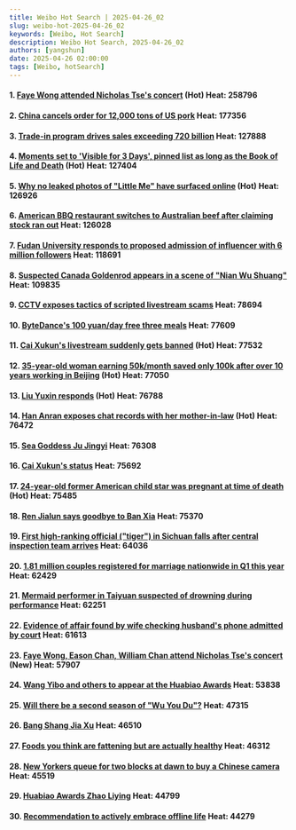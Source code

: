 ```yaml
---
title: Weibo Hot Search | 2025-04-26_02
slug: weibo-hot-2025-04-26_02
keywords: [Weibo, Hot Search]
description: Weibo Hot Search, 2025-04-26_02
authors: [yangshun]
date: 2025-04-26 02:00:00
tags: [Weibo, hotSearch]
---
```


#### 1. [Faye Wong attended Nicholas Tse's concert](https://www.bing.com/search?q=王菲去了谢霆锋演唱会) (Hot)  **Heat**: 258796
#### 2. [China cancels order for 12,000 tons of US pork](https://www.bing.com/search?q=中国取消1.2万吨美国猪肉订单) **Heat**: 177356
#### 3. [Trade-in program drives sales exceeding 720 billion](https://www.bing.com/search?q=以旧换新带动销售额超7200亿) **Heat**: 127888
<!-- truncate -->
#### 4. [Moments set to 'Visible for 3 Days', pinned list as long as the Book of Life and Death](https://www.bing.com/search?q=朋友圈三天可见%20置顶像生死簿那么长) (Hot)  **Heat**: 127404
#### 5. [Why no leaked photos of "Little Me" have surfaced online](https://www.bing.com/search?q=小小的我为什么全网无路透照) (Hot)  **Heat**: 126926
#### 6. [American BBQ restaurant switches to Australian beef after claiming stock ran out](https://www.bing.com/search?q=美式烤肉店称库存耗尽后改用澳牛) **Heat**: 126028
#### 7. [Fudan University responds to proposed admission of influencer with 6 million followers](https://www.bing.com/search?q=复旦回应拟录取600万粉丝网红) **Heat**: 118691
#### 8. [Suspected Canada Goldenrod appears in a scene of "Nian Wu Shuang"](https://www.bing.com/search?q=念无双中疑有加拿大一枝黄花入镜) **Heat**: 109835
#### 9. [CCTV exposes tactics of scripted livestream scams](https://www.bing.com/search?q=央视曝光剧本式直播诈骗套路) **Heat**: 78694
#### 10. [ByteDance's 100 yuan/day free three meals](https://www.bing.com/search?q=字节跳动100元一天的免费三餐) **Heat**: 77609
#### 11. [Cai Xukun's livestream suddenly gets banned](https://www.bing.com/search?q=蔡徐坤直播突然被封) (Hot)  **Heat**: 77532
#### 12. [35-year-old woman earning 50k/month saved only 100k after over 10 years working in Beijing](https://www.bing.com/search?q=35岁女子月入五万北漂十几年只攒下十万) (Hot)  **Heat**: 77050
#### 13. [Liu Yuxin responds](https://www.bing.com/search?q=刘雨欣回应) (Hot)  **Heat**: 76788
#### 14. [Han Anran exposes chat records with her mother-in-law](https://www.bing.com/search?q=韩安冉曝与婆婆聊天记录) (Hot)  **Heat**: 76472
#### 15. [Sea Goddess Ju Jingyi](https://www.bing.com/search?q=海上神女鞠婧祎) **Heat**: 76308
#### 16. [Cai Xukun's status](https://www.bing.com/search?q=蔡徐坤状态) **Heat**: 75692
#### 17. [24-year-old former American child star was pregnant at time of death](https://www.bing.com/search?q=美24岁前童星去世时已怀有身孕) (Hot)  **Heat**: 75485
#### 18. [Ren Jialun says goodbye to Ban Xia](https://www.bing.com/search?q=任嘉伦说再见了半夏) **Heat**: 75370
#### 19. [First high-ranking official ("tiger") in Sichuan falls after central inspection team arrives](https://www.bing.com/search?q=中央巡视组进驻四川首虎落马) **Heat**: 64036
#### 20. [1.81 million couples registered for marriage nationwide in Q1 this year](https://www.bing.com/search?q=今年一季度全国结婚登记181万对) **Heat**: 62429
#### 21. [Mermaid performer in Taiyuan suspected of drowning during performance](https://www.bing.com/search?q=太原一美人鱼表演者表演时疑溺水) **Heat**: 62251
#### 22. [Evidence of affair found by wife checking husband's phone admitted by court](https://www.bing.com/search?q=妻子翻丈夫手机抓出轨证据获法院采信) **Heat**: 61613
#### 23. [Faye Wong, Eason Chan, William Chan attend Nicholas Tse's concert](https://www.bing.com/search?q=王菲陈奕迅陈伟霆看谢霆锋演唱会) (New)  **Heat**: 57907
#### 24. [Wang Yibo and others to appear at the Huabiao Awards](https://www.bing.com/search?q=王一博等将亮相华表奖) **Heat**: 53838
#### 25. [Will there be a second season of "Wu You Du"?](https://www.bing.com/search?q=无忧渡有第二季吗) **Heat**: 47315
#### 26. [Bang Shang Jia Xu](https://www.bing.com/search?q=榜上佳婿) **Heat**: 46510
#### 27. [Foods you think are fattening but are actually healthy](https://www.bing.com/search?q=你以为很长胖实际很健康的食物) **Heat**: 46312
#### 28. [New Yorkers queue for two blocks at dawn to buy a Chinese camera](https://www.bing.com/search?q=纽约市民凌晨排两条街长队买中国相机) **Heat**: 45519
#### 29. [Huabiao Awards Zhao Liying](https://www.bing.com/search?q=华表奖%20赵丽颖) **Heat**: 44799
#### 30. [Recommendation to actively embrace offline life](https://www.bing.com/search?q=建议你积极拥抱线下生活) **Heat**: 44279
